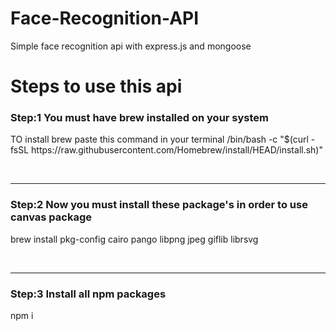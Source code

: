 # Face-Recognition-API
Simple face recognition api with express.js and mongoose
<h1 align="centre">Steps to use this api</h1>
<h3>Step:1 You must have brew installed on your system</h3>
<p>TO install brew paste this command in your terminal
/bin/bash -c "$(curl -fsSL https://raw.githubusercontent.com/Homebrew/install/HEAD/install.sh)"
</p>
<br>
<hr>
<h3>Step:2 Now you must install these package's in order to use canvas package</h3>
<p>brew install pkg-config cairo pango libpng jpeg giflib librsvg</p>
<br>
<hr>
<h3>Step:3 Install all npm packages</h3>
<p>npm i</p>
